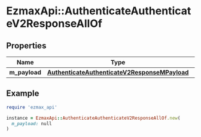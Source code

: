 # EzmaxApi::AuthenticateAuthenticateV2ResponseAllOf

## Properties

| Name | Type | Description | Notes |
| ---- | ---- | ----------- | ----- |
| **m_payload** | [**AuthenticateAuthenticateV2ResponseMPayload**](AuthenticateAuthenticateV2ResponseMPayload.md) |  |  |

## Example

```ruby
require 'ezmax_api'

instance = EzmaxApi::AuthenticateAuthenticateV2ResponseAllOf.new(
  m_payload: null
)
```

